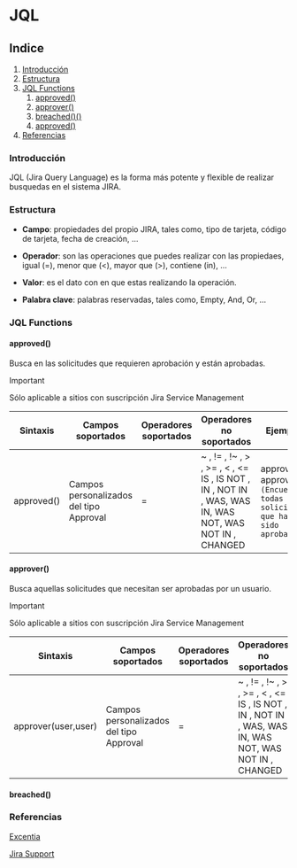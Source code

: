 # JQL

## Indice

1. [Introducción](#Introduction)
2. [Estructura](#Structure)
3. [JQL Functions](#JQL-Functions)
    1. [approved()](#approved())
    2. [approver()](#approver())
    3. [breached()()](#breached())
    1. [approved()](#approved())
4. [Referencias](#Referencias)

### Introducción

JQL (Jira Query Language) es la forma más potente y flexible de realizar busquedas en el sistema JIRA.

### Estructura

- **Campo**: propiedades del propio JIRA, tales como, tipo de tarjeta, código de tarjeta, fecha de creación, ...

- **Operador**: son las operaciones que puedes realizar con las propiedaes, igual (=), menor que (<), mayor que (>), contiene (in), ...

- **Valor**: es el dato con en que estas realizando la operación.

- **Palabra clave**: palabras reservadas, tales como, Empty, And, Or, ...

### JQL Functions

#### approved()

Busca en las solicitudes que requieren aprobación y están aprobadas. 

> [!IMPORTANT]
> Sólo aplicable a sitios con suscripción Jira Service Management

|Sintaxis|Campos soportados|Operadores soportados|Operadores no soportados|Ejemplos|
|--------|-----------------|---------------------|------------------------|--------|
|approved()|Campos personalizados del tipo Approval|=|~ , != , !~ , > , >= , < , <=  IS , IS NOT , IN , NOT IN , WAS, WAS IN, WAS NOT, WAS NOT IN , CHANGED|approvals = approved() `(Encuentra todas las solicitudes que han sido aprobadas)`|



#### approver()

Busca aquellas solicitudes que necesitan ser aprobadas por un usuario. 

> [!IMPORTANT]
> Sólo aplicable a sitios con suscripción Jira Service Management

|Sintaxis|Campos soportados|Operadores soportados|Operadores no soportados|Ejemplos|
|--------|-----------------|---------------------|------------------------|--------|
|approver(user,user)|Campos personalizados del tipo Approval|=|~ , != , !~ , > , >= , < , <=  IS , IS NOT , IN , NOT IN , WAS, WAS IN, WAS NOT, WAS NOT IN , CHANGED|approvals = approved() `(Encuentra todas las solicitudes que han sido aprobadas)`|


#### breached()


### Referencias

[Excentia](https://www.excentia.es/jql-la-forma-de-buscar-en-jira#:~:text=JQL%20son%20las%20siglas%20de,proyectos%20%C3%A1giles%20y%20usuarios%20empresariales.)

[Jira Support](https://support.atlassian.com/jira-software-cloud/docs/jql-functions/)